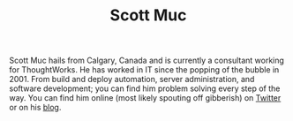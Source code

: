 ﻿---
title: Scott Muc
description: ""
image: /images/author/scott-muc.jpg
social:
- icon: fab fa-facebook
  link: https://facebook.com/#
- icon: fab fa-twitter
  link: https://twitter.com/#
- icon: fab fa-github
  link: https://github.com/#
- icon: fas fa-link
  link: ""
- icon: fab fa-linkedin-in
  link: https://www.linkedin.com/in/#/
- icon: fab fa-youtube
  link: '#'
- icon: fab fa-twitch
  link: https://www.twitch.tv/#

---
Scott Muc hails from Calgary, Canada and is currently a consultant working for ThoughtWorks. He has worked in IT since the popping of the bubble in 2001. From build and deploy automation, server administration, and software development; you can find him problem solving every step of the way. You can find him online (most likely spouting off gibberish) on <a href="http://twitter.com/scottmuc">Twitter</a> or on his <a href="http://scottmuc.com">blog</a>.

